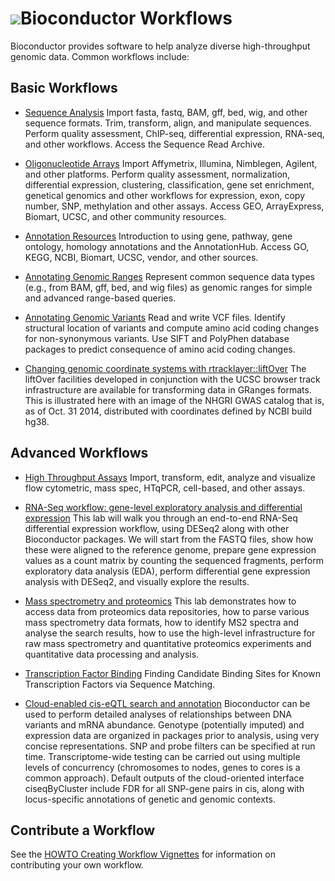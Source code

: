 # ![](/images/icons/help.gif)Bioconductor Workflows

Bioconductor provides software to help analyze diverse high-throughput
genomic data. Common workflows include:

<h2 id="basic">Basic Workflows</h2>

* [Sequence Analysis](high-throughput-sequencing/)
  Import fasta, fastq, BAM, gff, bed, wig, and other sequence formats.
  Trim, transform, align, and manipulate sequences. Perform quality
  assessment, ChIP-seq, differential expression, RNA-seq, and other
  workflows.  Access the Sequence Read Archive.

* [Oligonucleotide Arrays](arrays/)
  Import Affymetrix, Illumina, Nimblegen, Agilent, and other
  platforms.  Perform quality assessment, normalization, differential
  expression, clustering, classification, gene set enrichment,
  genetical genomics and other workflows for expression, exon, copy
  number, SNP, methylation and other assays.  Access GEO,
  ArrayExpress, Biomart, UCSC, and other community resources.

* [Annotation Resources](annotation/Annotation_Resources/)
  Introduction to using gene, pathway, gene ontology, homology annotations
  and the AnnotationHub. Access GO, KEGG, NCBI, Biomart, UCSC, vendor,
  and other sources.

* [Annotating Genomic Ranges](annotation/Annotating_Genomic_Ranges/)
  Represent common sequence data types (e.g., from BAM, gff, bed, and
  wig files) as genomic ranges for simple and advanced range-based
  queries.

* [Annotating Genomic Variants](variants/Annotating_Genomic_Variants/)
  Read and write VCF files. Identify structural location of variants
  and compute amino acid coding changes for non-synonymous
  variants. Use SIFT and PolyPhen database packages to predict
  consequence of amino acid coding changes.

* [Changing genomic coordinate systems with rtracklayer::liftOver](/help/workflows/liftOver/)
  The liftOver facilities developed in conjunction with the UCSC
  browser track infrastructure are available for transforming
  data in GRanges formats.  This is illustrated here with
  an image of the NHGRI GWAS catalog that is, as of Oct. 31 2014,
  distributed with coordinates defined by NCBI build hg38.

<h2 id="advanced">Advanced Workflows</h2>

* [High Throughput Assays](/help/workflows/highthroughputassays/)
  Import, transform, edit, analyze and visualize flow cytometric, mass
  spec, HTqPCR, cell-based, and other assays.

* [RNA-Seq workflow: gene-level exploratory analysis and differential expression](/help/workflows/rnaseqGene/)
  This lab will walk you through an end-to-end RNA-Seq differential 
  expression workflow, using DESeq2 along with other Bioconductor 
  packages. We will start from the FASTQ files, show how these were 
  aligned to the reference genome, prepare gene expression values 
  as a count matrix by counting the sequenced fragments, perform  
  exploratory data analysis (EDA), perform differential gene 
  expression analysis with DESeq2, and visually explore the results.

* [Mass spectrometry and proteomics](/help/workflows/proteomics/)
  This lab demonstrates how to access data from proteomics data
  repositories, how to parse various mass spectrometry data formats, how
  to identify MS2 spectra and analyse the search results, how to use the
  high-level infrastructure for raw mass spectrometry and quantitative
  proteomics experiments and quantitative data processing and analysis.

* [Transcription Factor Binding](/help/workflows/generegulation/)
  Finding Candidate Binding Sites for Known Transcription Factors via
  Sequence Matching.

* [Cloud-enabled cis-eQTL search and annotation](/help/workflows/eQTL/)
  Bioconductor can be used to perform detailed analyses of
  relationships between DNA variants and mRNA abundance.  Genotype
  (potentially imputed) and expression data are organized in packages
  prior to analysis, using very concise representations.  SNP and
  probe filters can be specified at run time. Transcriptome-wide
  testing can be carried out using multiple levels of concurrency
  (chromosomes to nodes, genes to cores is a common approach).
  Default outputs of the cloud-oriented interface ciseqByCluster
  include FDR for all SNP-gene pairs in cis, along with locus-specific
  annotations of genetic and genomic contexts.

<h2 id="Contribute">Contribute a Workflow</h2>

See the [HOWTO Creating Workflow Vignettes](/developers/how-to/workflows/) 
for information on contributing your own workflow.

